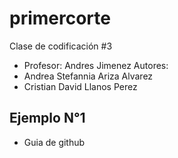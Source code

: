 # primercorte
Clase de codificación #3
- Profesor: Andres Jimenez 
Autores:
- Andrea Stefannia Ariza Alvarez
- Cristian David Llanos Perez
## Ejemplo N°1
- Guia de github 

